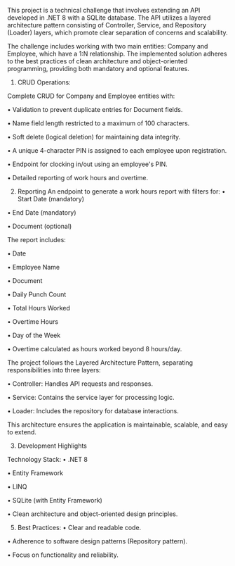 This project is a technical challenge that involves extending an API developed in .NET 8 with a SQLite database. The API utilizes a layered architecture pattern consisting of Controller, Service, and Repository (Loader) layers, which promote clear separation of concerns and scalability.

The challenge includes working with two main entities: Company and Employee, which have a 1:N relationship. The implemented solution adheres to the best practices of clean architecture and object-oriented programming, providing both mandatory and optional features.
1) CRUD Operations:

Complete CRUD for Company and Employee entities with:

• Validation to prevent duplicate entries for Document fields.

• Name field length restricted to a maximum of 100 characters.

• Soft delete (logical deletion) for maintaining data integrity.

• A unique 4-character PIN is assigned to each employee upon registration.

• Endpoint for clocking in/out using an employee's PIN.

• Detailed reporting of work hours and overtime.

2) Reporting
An endpoint to generate a work hours report with filters for:
• Start Date (mandatory)

• End Date (mandatory)

• Document (optional)

The report includes:

• Date

• Employee Name

• Document

• Daily Punch Count

• Total Hours Worked

• Overtime Hours

• Day of the Week

• Overtime calculated as hours worked beyond 8 hours/day.

The project follows the Layered Architecture Pattern, separating responsibilities into three layers:

• Controller: Handles API requests and responses.

• Service: Contains the service layer for processing logic.

• Loader: Includes the repository for database interactions.

This architecture ensures the application is maintainable, scalable, and easy to extend.

3) Development Highlights

Technology Stack:
• .NET 8

• Entity Framework

• LINQ

• SQLite (with Entity Framework)

• Clean architecture and object-oriented design principles.

5) Best Practices:
• Clear and readable code.

• Adherence to software design patterns (Repository pattern).

• Focus on functionality and reliability.

